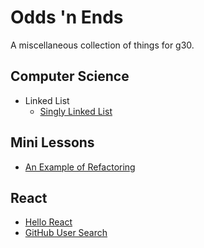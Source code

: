 # Odds 'n Ends

A miscellaneous collection of things for g30.

## Computer Science
- Linked List
    - [Singly Linked List](./comp-sci/linked-list/singly_linked_list.md)

## Mini Lessons
- [An Example of Refactoring](./minis/refactor-example-sll.md)

## React
- [Hello React](./react/01-hello-react.md)
- [GitHub User Search](./react/02-github-user-search-exercise.md)
